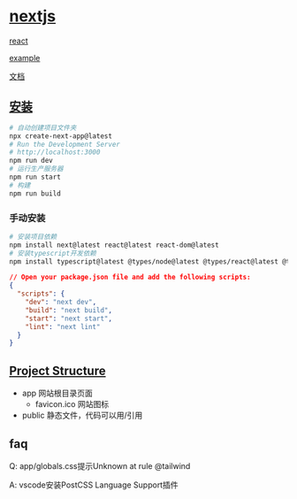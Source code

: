 # [nextjs](https://nextjs.org/)

[react](https://nextjs.org/learn/react-foundations)

[example](https://nextjs.org/learn/dashboard-app)

[文档](https://nextjs.org/docs)

## [安装](https://nextjs.org/docs/getting-started/installation)

```bash
# 自动创建项目文件夹
npx create-next-app@latest
# Run the Development Server
# http://localhost:3000
npm run dev
# 运行生产服务器
npm run start
# 构建
npm run build
```

### 手动安装

```bash
# 安装项目依赖
npm install next@latest react@latest react-dom@latest
# 安装typescript开发依赖
npm install typescript@latest @types/node@latest @types/react@latest @types/react-dom@latest -D
```

```json
// Open your package.json file and add the following scripts:
{
  "scripts": {
    "dev": "next dev",
    "build": "next build",
    "start": "next start",
    "lint": "next lint"
  }
}
```

## [Project Structure](https://nextjs.org/docs/getting-started/project-structure)

- app 网站根目录页面
  - favicon.ico 网站图标
- public 静态文件，代码可以用/引用

## faq

Q: app/globals.css提示Unknown at rule @tailwind

A: vscode安装PostCSS Language Support插件
